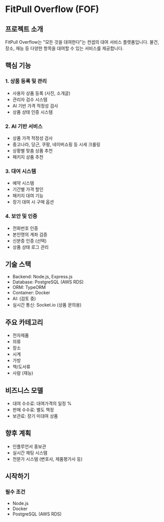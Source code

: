 # FitPull Overflow (FOF)

## 프로젝트 소개

FitPull Overflow는 "모든 것을 대여한다"는 컨셉의 대여 서비스 플랫폼입니다. 물건, 장소, 재능 등 다양한 항목을 대여할 수 있는 서비스를 제공합니다.

## 핵심 기능

### 1. 상품 등록 및 관리

-   사용자 상품 등록 (사진, 소개글)
-   관리자 검수 시스템
-   AI 기반 가격 적정성 검사
-   상품 상태 인증 시스템

### 2. AI 기반 서비스

-   상품 가격 적정성 검사
-   중고나라, 당근, 쿠팡, 네이버쇼핑 등 시세 크롤링
-   상황별 맞춤 상품 추천
-   패키지 상품 추천

### 3. 대여 시스템

-   예약 시스템
-   기간별 가격 할인
-   패키지 대여 기능
-   장기 대여 시 구매 옵션

### 4. 보안 및 인증

-   전화번호 인증
-   본인명의 계좌 검증
-   신분증 인증 (선택)
-   상품 상태 로그 관리

## 기술 스택

-   Backend: Node.js, Express.js
-   Database: PostgreSQL (AWS RDS)
-   ORM: TypeORM
-   Container: Docker
-   AI: (검토 중)
-   실시간 통신: Socket.io (상품 문의용)

## 주요 카테고리

-   전자제품
-   의류
-   장소
-   시계
-   가방
-   책/도서류
-   사람 (재능)

## 비즈니스 모델

-   대여 수수료: 대여가격의 일정 %
-   판매 수수료: 별도 책정
-   보관료: 장기 미대여 상품

## 향후 계획

-   인플루언서 홍보관
-   실시간 채팅 시스템
-   전문가 시스템 (변호사, 제품평가사 등)

## 시작하기

### 필수 조건

-   Node.js
-   Docker
-   PostgreSQL (AWS RDS)
